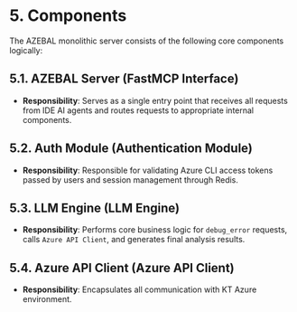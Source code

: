 # 5. Components

The AZEBAL monolithic server consists of the following core components logically:

## 5.1. AZEBAL Server (FastMCP Interface)

* **Responsibility**: Serves as a single entry point that receives all requests from IDE AI agents and routes requests to appropriate internal components.

## 5.2. Auth Module (Authentication Module)

* **Responsibility**: Responsible for validating Azure CLI access tokens passed by users and session management through Redis.

## 5.3. LLM Engine (LLM Engine)

* **Responsibility**: Performs core business logic for `debug_error` requests, calls `Azure API Client`, and generates final analysis results.

## 5.4. Azure API Client (Azure API Client)

* **Responsibility**: Encapsulates all communication with KT Azure environment.
